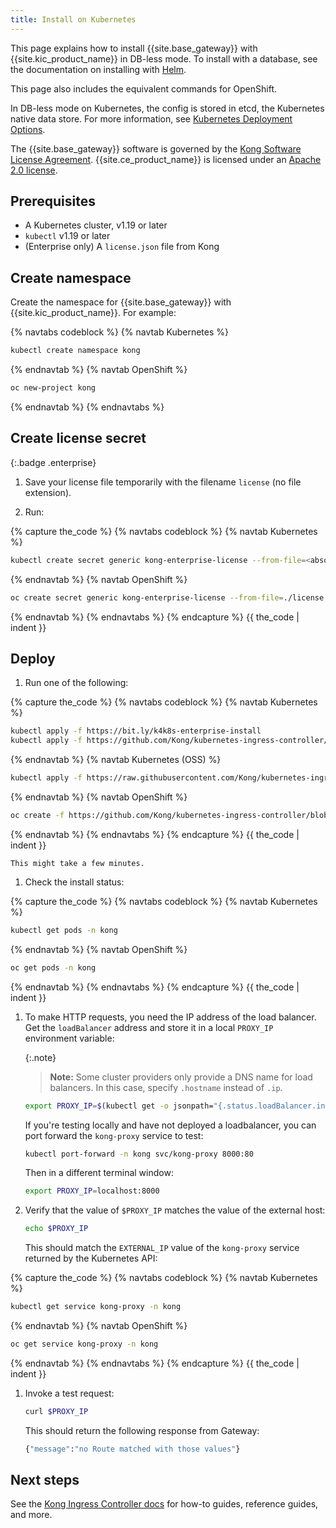 ```yaml
---
title: Install on Kubernetes
---
```


This page explains how to install {{site.base_gateway}} with {{site.kic_product_name}} in DB-less mode. To install with a database, see the documentation on installing with [Helm](/gateway/{{page.kong_version}}/install/kubernetes/helm-quickstart).

This page also includes the equivalent commands for OpenShift.

In DB-less mode on Kubernetes, the config is stored in etcd, the Kubernetes native data store. For more information, see [Kubernetes Deployment Options](/gateway/{{page.kong_version}}/install/kubernetes/deployment-options).

The {{site.base_gateway}} software is governed by the
[Kong Software License Agreement](https://konghq.com/kongsoftwarelicense).
{{site.ce_product_name}} is licensed under an
[Apache 2.0 license](https://github.com/Kong/kong/blob/master/LICENSE).

## Prerequisites

- A Kubernetes cluster, v1.19 or later
- `kubectl` v1.19 or later
- (Enterprise only) A `license.json` file from Kong

## Create namespace

Create the namespace for {{site.base_gateway}} with {{site.kic_product_name}}. For example:

{% navtabs codeblock %}
{% navtab Kubernetes %}
```sh
kubectl create namespace kong
```
{% endnavtab %}
{% navtab OpenShift %}
```sh
oc new-project kong
```
{% endnavtab %}
{% endnavtabs %}

## Create license secret
{:.badge .enterprise}

1.  Save your license file temporarily with the filename `license` (no file extension).

1.  Run:

{% capture the_code %}
{% navtabs codeblock %}
{% navtab Kubernetes %}
```sh
kubectl create secret generic kong-enterprise-license --from-file=<absolute-path-to>/license -n kong
```
{% endnavtab %}
{% navtab OpenShift %}
```sh
oc create secret generic kong-enterprise-license --from-file=./license -n kong
```
{% endnavtab %}
{% endnavtabs %}
{% endcapture %}
{{ the_code | indent }}

## Deploy

1.  Run one of the following:

{% capture the_code %}
{% navtabs codeblock %}
{% navtab Kubernetes %}
```sh
kubectl apply -f https://bit.ly/k4k8s-enterprise-install
kubectl apply -f https://github.com/Kong/kubernetes-ingress-controller/blob/{{page.kong_version}}/deploy/single/all-in-one-dbless-k4k8s-enterprise.yaml
```
{% endnavtab %}
{% navtab Kubernetes (OSS) %}
```sh
kubectl apply -f https://raw.githubusercontent.com/Kong/kubernetes-ingress-controller/blob/{{page.kong_version}}/deploy/single/all-in-one-dbless.yaml
```
{% endnavtab %}
{% navtab OpenShift %}
```sh
oc create -f https://github.com/Kong/kubernetes-ingress-controller/blob/{{page.kong_version}}/deploy/single/all-in-one-dbless-k4k8s-enterprise.yaml
```
{% endnavtab %}
{% endnavtabs %}
{% endcapture %}
{{ the_code | indent }}

    This might take a few minutes.

1.  Check the install status:

{% capture the_code %}
{% navtabs codeblock %}
{% navtab Kubernetes %}
```sh
kubectl get pods -n kong
```
{% endnavtab %}
{% navtab OpenShift %}
```sh
oc get pods -n kong
```
{% endnavtab %}
{% endnavtabs %}
{% endcapture %}
{{ the_code | indent }}

1.  To make HTTP requests, you need the IP address of the load balancer. Get the `loadBalancer` address and store it in a local `PROXY_IP` environment variable:

    {:.note}
    > **Note:** Some cluster providers only provide a DNS name for load balancers. In this case, specify `.hostname` instead of `.ip`.

    ```sh
    export PROXY_IP=$(kubectl get -o jsonpath="{.status.loadBalancer.ingress[0].ip}" service -n kong kong-proxy)
    ```

    If you're testing locally and have not deployed a loadbalancer, you can port forward the `kong-proxy` service to test:

    ```sh
    kubectl port-forward -n kong svc/kong-proxy 8000:80
    ```

    Then in a different terminal window:

    ```sh
    export PROXY_IP=localhost:8000
    ```

1.  Verify that the value of `$PROXY_IP` matches the value of the external host:

    ```sh
    echo $PROXY_IP
    ```

    This should match the `EXTERNAL_IP` value of the `kong-proxy` service returned by the Kubernetes API:

{% capture the_code %}
{% navtabs codeblock %}
{% navtab Kubernetes %}
```sh
kubectl get service kong-proxy -n kong
```
{% endnavtab %}
{% navtab OpenShift %}
```sh
oc get service kong-proxy -n kong
```
{% endnavtab %}
{% endnavtabs %}
{% endcapture %}
{{ the_code | indent }}

1. Invoke a test request:
    ```sh
    curl $PROXY_IP
    ```

    This should return the following response from Gateway:

    ```sh
    {"message":"no Route matched with those values"}
    ```

## Next steps

See the [Kong Ingress Controller docs](/kubernetes-ingress-controller/) for  how-to guides, reference guides, and more.
